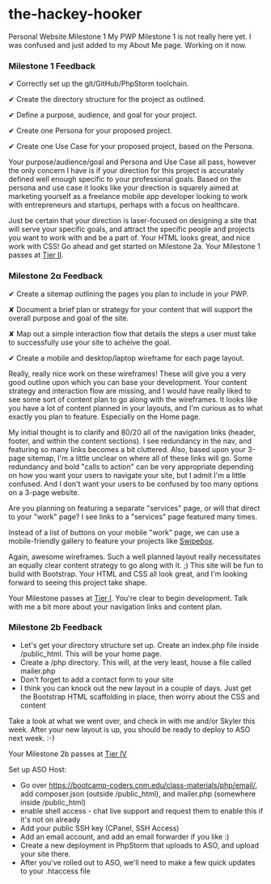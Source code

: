 # the-hackey-hooker
Personal Website Milestone 1
My PWP Milestone 1 is not really here yet.
I was confused and just added to my About Me page.
Working on it now.

### Milestone 1 Feedback

&#10004; Correctly set up the git/GitHub/PhpStorm toolchain.

&#10004; Create the directory structure for the project as outlined.

&#10004; Define a purpose, audience, and goal for your project.

&#10004; Create one Persona for your proposed project.

&#10004; Create one Use Case for your proposed project, based on the Persona.

Your purpose/audience/goal and Persona and Use Case all pass, however the only concern I have is if your direction for this project is accurately defined well enough specific to your professional goals. Based on the persona and use case it looks like your direction is squarely aimed at marketing yourself as a freelance mobile app developer looking to work with entrepreneurs and startups, perhaps with a focus on healthcare. 

Just be certain that your direction is laser-focused on designing a site that will serve your specific goals, and attract the specific people and projects you want to work with and be a part of. Your HTML looks great, and nice work with CSS! Go ahead and get started on Milestone 2a. Your Milestone 1 passes at [Tier II](https://bootcamp-coders.cnm.edu/projects/personal/rubric/).

### Milestone 2&alpha; Feedback
&#10004; Create a sitemap outlining the pages you plan to include in your PWP.

&#10008; Document a brief plan or strategy for your content that will support the overall purpose and goal of the site.

&#10008; Map out a simple interaction flow that details the steps a user must take to successfully use your site to acheive the goal.

&#10004; Create a mobile and desktop/laptop wireframe for each page layout.

Really, really nice work on these wireframes! These will give you a very good outline upon which you can base your development. Your content strategy and interaction flow are missing, and I would have really liked to see some sort of content plan to go along with the wireframes. It looks like you have a lot of content planned in your layouts, and I'm curious as to what exactly you plan to feature. Especially on the Home page.

My initial thought is to clarify and 80/20 all of the navigation links (header,  footer, and within the content sections). I see redundancy in the nav, and featuring so many links becomes a bit cluttered. Also, based upon your 3-page sitemap, I'm a little unclear on where all of these links will go. Some redundancy and bold "calls to action" can be very appropriate depending on how you want your users to navigate your site, but I admit I'm a little confused. And I don't want your users to be confused by too many options on a 3-page website. 

Are you planning on featuring a separate "services" page, or will that direct to your "work" page? I see links to a "services" page featured many times.

Instead of a list of buttons on your mobile "work" page, we can use a mobile-friendly gallery to feature your projects like [Swipebox](http://brutaldesign.github.io/swipebox/).

Again, awesome wireframes. Such a well planned layout really necessitates an equally clear content strategy to go along with it. ;) This site will be fun to build with Bootstrap. Your HTML and CSS all look great, and I'm looking forward to seeing this project take shape.   

Your Milestone passes at [Tier I](https://bootcamp-coders.cnm.edu/projects/personal/rubric/). You're clear to begin development. Talk with me a bit more about your navigation links and content plan. 

### Milestone 2b Feedback
- Let's get your directory structure set up. Create an index.php file inside /public_html. This will be your home page.
- Create a /php directory. This will, at the very least, house a file called mailer.php
- Don't forget to add a contact form to your site
- I think you can knock out the new layout in a couple of days. Just get the Bootstrap HTML scaffolding in place, then worry about the CSS and content

Take a look at what we went over, and check in with me and/or Skyler this week. After your new layout is up, you should be ready to deploy to ASO next week. :-)

Your Milestone 2b passes at [Tier IV](https://bootcamp-coders.cnm.edu/projects/personal/rubric/)

Set up ASO Host:
- Go over https://bootcamp-coders.cnm.edu/class-materials/php/email/, add composer.json (outside /public_html), and mailer.php (somewhere inside /public_html)
- enable shell access - chat live support and request them to enable this if it's not on already
- Add your public SSH key (CPanel, SSH Access)
- Add an email account, and add an email forwarder if you like :)
- Create a new deployment in PhpStorm that uploads to ASO, and upload your site there.
- After you've rolled out to ASO, we'll need to make a few quick updates to your .htaccess file
